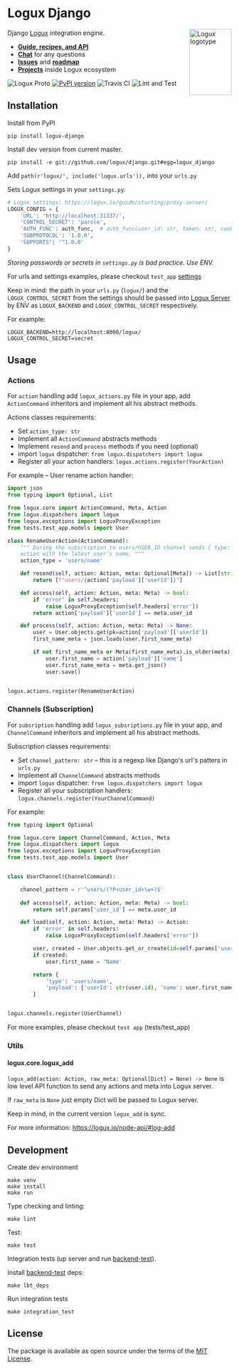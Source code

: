 # Logux Django

<img align="right" width="95" height="148" title="Logux logotype"
     src="https://logux.io/branding/logotype.svg">

Django [Logux](https://logux.io/) integration engine.

* **[Guide, recipes, and API](https://logux.io/)**
* **[Chat](https://gitter.im/logux/logux)** for any questions
* **[Issues](https://github.com/logux/logux/issues)**
  and **[roadmap](https://github.com/logux/logux/projects/1)**
* **[Projects](https://logux.io/guide/architecture/parts/)**
  inside Logux ecosystem

![Logux Proto](https://img.shields.io/badge/logux%20protocol-4-brightgreen)
[![PyPI version](https://badge.fury.io/py/logux-django.svg)](https://badge.fury.io/py/logux-django)
![Travis CI](https://travis-ci.org/logux/django.svg?branch=master)
![Lint and Test](https://github.com/logux/django/workflows/Lint%20and%20Test/badge.svg)

## Installation

Install from PyPI
```shell script
pip install logux-django
```

Install dev version from current master.
```shell script
pip install -e git://github.com/logux/django.git#egg=logux_django
```

Add `path(r'logux/', include('logux.urls')),` into your `urls.py`

Sets Logux settings in your `settings.py`:
```python
# Logux settings: https://logux.io/guide/starting/proxy-server/
LOGUX_CONFIG = {
    'URL': 'http://localhost:31337/',
    'CONTROL_SECRET': 'parole',
    'AUTH_FUNC': auth_func,  # auth_func(user_id: str, token: str, cookie: dict, headers: dict) -> bool
    'SUBPROTOCOL': '1.0.0',
    'SUPPORTS': '^1.0.0'
}
```

_Storing passwords or secrets in `settings.py` is bad practice. Use ENV._

For urls and settings examples, please checkout `test_app` 
[settings](https://github.com/logux/django/blob/master/tests/test_project/settings.py)

Keep in mind: the path in your `urls.py` (`logux/`) and the `LOGUX_CONTROL_SECRET` from the settings should be passed 
into [Logux Server](https://logux.io/guide/starting/proxy-server/#creating-the-project) by ENV as 
`LOGUX_BACKEND` and `LOGUX_CONTROL_SECRET` respectively. 

For example: 
```shell script
LOGUX_BACKEND=http://localhost:8000/logux/
LOGUX_CONTROL_SECRET=secret
```

## Usage

### Actions

For `action` handling add `logux_actions.py` file in your app, add `ActionCommand` inheritors and implement all his
abstract methods. 

Actions classes requirements:

* Set `action_type: str`
* Implement all `ActionCommand` abstracts methods
* Implement `resend` and `process` methods if you need (optional)
* import `logux` dispatcher: `from logux.dispatchers import logux`
* Register all your action handlers: `logux.actions.register(YourAction)`

For example – User rename action handler:
```python
import json
from typing import Optional, List

from logux.core import ActionCommand, Meta, Action
from logux.dispatchers import logux
from logux.exceptions import LoguxProxyException
from tests.test_app.models import User

class RenameUserAction(ActionCommand):
    """ During the subscription to users/USER_ID channel sends { type: "users/name", payload: { userId, name } }
    action with the latest user’s name. """
    action_type = 'users/name'

    def resend(self, action: Action, meta: Optional[Meta]) -> List[str]:
        return [f"users/{action['payload']['userId']}"]

    def access(self, action: Action, meta: Meta) -> bool:
        if 'error' in self.headers:
            raise LoguxProxyException(self.headers['error'])
        return action['payload']['userId'] == meta.user_id

    def process(self, action: Action, meta: Meta) -> None:
        user = User.objects.get(pk=action['payload']['userId'])
        first_name_meta = json.loads(user.first_name_meta)

        if not first_name_meta or Meta(first_name_meta).is_older(meta):
            user.first_name = action['payload']['name']
            user.first_name_meta = meta.get_json()
            user.save()


logux.actions.register(RenameUserAction)

```

### Channels (Subscription)

For `subsription` handling add `logux_subsriptions.py` file in your app, and `ChannelCommand` inheritors 
and implement all his abstract methods. 

Subscription classes requirements:

* Set `channel_pattern: str` – this is a regexp like Django's url's patters in `urls.py`
* Implement all `ChannelCommand` abstracts methods
* import `logux` dispatcher: `from logux.dispatchers import logux`
* Register all your subscription handlers: `logux.channels.register(YourChannelCommand)`

For example:
```python
from typing import Optional

from logux.core import ChannelCommand, Action, Meta
from logux.dispatchers import logux
from logux.exceptions import LoguxProxyException
from tests.test_app.models import User


class UserChannel(ChannelCommand):

    channel_pattern = r'^users/(?P<user_id>\w+)$'
    
    def access(self, action: Action, meta: Meta) -> bool:
        return self.params['user_id'] == meta.user_id

    def load(self, action: Action, meta: Meta) -> Action:
        if 'error' in self.headers:
            raise LoguxProxyException(self.headers['error'])

        user, created = User.objects.get_or_create(id=self.params['user_id'])
        if created:
            user.first_name = 'Name'

        return {
            'type': 'users/name',
            'payload': {'userId': str(user.id), 'name': user.first_name}
        }


logux.channels.register(UserChannel)

```

For more examples, please checkout `test app` (tests/test_app)

### Utils

#### logux.core.logux_add
`logux_add(action: Action, raw_meta: Optional[Dict] = None) -> None` is low level API function to send any actions and meta into Logux server.

If `raw_meta` is `None` just empty Dict will be passed to Logux server.

Keep in mind, in the current version `logux_add` is sync.

For more information: https://logux.io/node-api/#log-add

## Development

Create dev environment
```shell script
make venv
make install
make run
```

Type checking and linting:
```shell script
make lint
```

Test:
```shell script
make test
```

Integration tests (up server and run [backend-test](https://github.com/logux/backend-test)).

Install [backend-test](https://github.com/logux/backend-test) deps:
```shell script
make lbt_deps
```

Run integration tests
```shell script
make integration_test
```

## License

The package is available as open source under the terms of the [MIT License](https://opensource.org/licenses/MIT).
